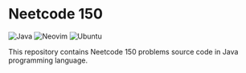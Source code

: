 # Neetcode 150

![Java](https://img.shields.io/badge/Java-E34F26?logo=openjdk&logoColor=white)
![Neovim](https://img.shields.io/badge/Neovim-57A143?logo=Neovim&logoColor=white)
![Ubuntu](https://img.shields.io/badge/Ubuntu-E95420?logo=Ubuntu&logoColor=white)

This repository contains Neetcode 150 problems source code in Java programming language.
